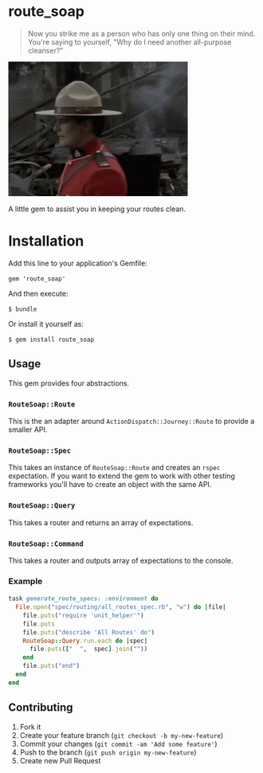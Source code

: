 # route_soap

> Now you strike me as a person who has only one thing on their mind. You're
> saying to yourself, "Why do I need another all-purpose cleanser?"

![](route_soap.gif)

A little gem to assist you in keeping your routes clean.

# Installation

Add this line to your application's Gemfile:

```
gem 'route_soap'
```

And then execute:

```
$ bundle
```

Or install it yourself as:

```
$ gem install route_soap
```

## Usage

This gem provides four abstractions.

### `RouteSoap::Route`

This is the an adapter around `ActionDispatch::Journey::Route` to provide a
smaller API.

### `RouteSoap::Spec`

This takes an instance of `RouteSoap::Route` and creates an `rspec` expectation.
If you want to extend the gem to work with other testing frameworks you'll have
to create an object with the same API.

### `RouteSoap::Query`

This takes a router and returns an array of expectations.

### `RouteSoap::Command`

This takes a router and outputs array of expectations to the console.

### Example

``` ruby
task generate_route_specs: :environment do
  File.open("spec/routing/all_routes_spec.rb", "w") do |file|
    file.puts("require 'unit_helper'")
    file.puts
    file.puts("describe 'All Routes' do")
    RouteSoap::Query.run.each do |spec|
      file.puts(["  ",  spec].join(""))
    end
    file.puts("end")
  end
end
```

## Contributing

1. Fork it
2. Create your feature branch (`git checkout -b my-new-feature`)
3. Commit your changes (`git commit -am 'Add some feature'`)
4. Push to the branch (`git push origin my-new-feature`)
5. Create new Pull Request
